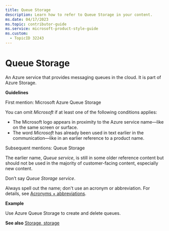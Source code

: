 ```yaml
---
title: Queue Storage
description: Learn how to refer to Queue Storage in your content.
ms.date: 04/17/2023
ms.topic: contributor-guide
ms.service: microsoft-product-style-guide
ms.custom:
  - TopicID 32243
---
```



# Queue Storage

An Azure service that provides messaging queues in the cloud. It is part of Azure Storage.

**Guidelines**

First mention: Microsoft Azure Queue Storage

You can omit *Microsoft* if at least one of the following conditions applies:

- The Microsoft logo appears in proximity to the Azure service name—like on the same screen or surface.
- The word *Microsoft* has already been used in text earlier in the communication—like in an earlier reference to a product name.

Subsequent mentions: Queue Storage

The earlier name, *Queue service*, is still in some older reference content but should not be used in the majority of customer-facing content, especially new content.

Don’t say *Queue Storage service*.

Always spell out the name; don't use an acronym or abbreviation. For details, see [Acronyms + abbreviations](~\acronyms-and-abbreviations.md).

**Example**

Use Azure Queue Storage to create and delete queues.

**See also** [Storage, storage](~\a_z_names_terms\s\storage-storage.md)  
  
